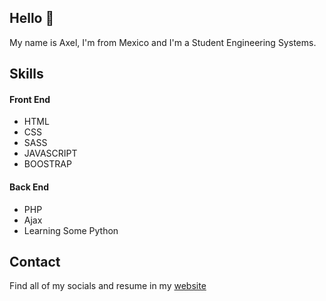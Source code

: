 ## Hello 👋

My name is Axel, I'm from Mexico and I'm a Student Engineering Systems.

## Skills

#### Front End
* HTML
* CSS
* SASS
* JAVASCRIPT
* BOOSTRAP

#### Back End
* PHP 
* Ajax
* Learning Some Python

## Contact

Find all of my socials and resume in my [website](https://ingenieroplus.com)
